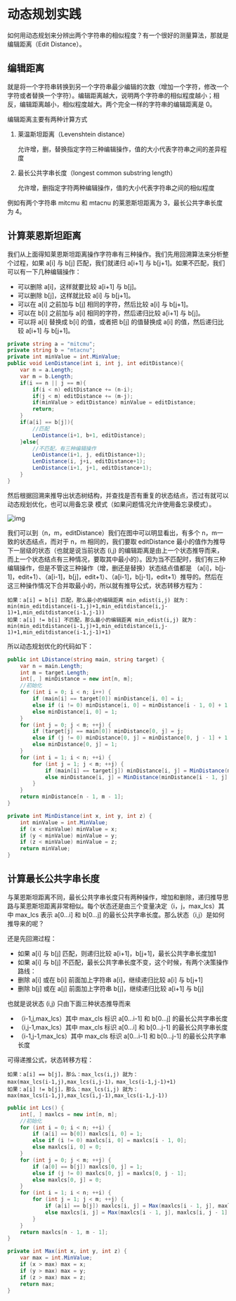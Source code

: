# 动态规划实践

如何用动态规划来分辨出两个字符串的相似程度？有一个很好的测量算法，那就是编辑距离（Edit Distance）。

## 编辑距离

就是将一个字符串转换到另一个字符串最少编辑的次数（增加一个字符，修改一个字符或者替换一个字符）。编辑距离越大，说明两个字符串的相似程度越小；相反，编辑距离越小，相似程度越大。两个完全一样的字符串的编辑距离是 0。

编辑距离主要有两种计算方式

1. 莱温斯坦距离（Levenshtein distance）

   允许增，删，替换指定字符三种编辑操作，值的大小代表字符串之间的差异程度

2. 最长公共字串长度（longest common substring length）

   允许增，删指定字符两种编辑操作，值的大小代表字符串之间的相似程度

例如有两个字符串 mitcmu 和 mtacnu 的莱恩斯坦距离为 3，最长公共字串长度为 4。

## 计算莱恩斯坦距离

我们从上面得知莱恩斯坦距离操作字符串有三种操作。我们先用回溯算法来分析整个过程，如果 a[i] 与 b[j] 匹配，我们就递归 a[i+1] 与 b[j+1]。如果不匹配，我们可以有一下几种编辑操作：

- 可以删除 a[i]，这样就要比较 a[i+1] 与 b[j]。
- 可以删除 b[j]，这样就比较 a[i] 与 b[j+1]。
- 可以在 a[i] 之前加与 b[j] 相同的字符，然后比较 a[i] 与 b[j+1]。
- 可以在 b[i] 之前加与 a[i] 相同的字符，然后递归比较 a[i+1] 与 b[j]。
- 可以将 a[i] 替换成 b[i] 的值，或者把 b[j] 的值替换成 a[i] 的值，然后递归比较 a[i+1] 与 b[j+1]。

```c#
private string a = "mitcmu";
private string b = "mtacnu";
private int minValue = int.MinValue;
public void LenDistance(int i, int j, int editDistance){
    var n = a.Length;
    var m = b.Length;
    if(i == n || j == m){
        if(i < n) editDistance += (n-i);
        if(j < m) editDistance += (m-j);
        if(minValue > editDistance) minValue = editDistance;
        return;
    }
    if(a[i] == b[j]){
        //匹配
        LenDistance(i+1, b+1, editDistance);
    }else{
        //不匹配，有三种编辑操作
        LenDistance(i+1, j, editDistance+1);
        LenDistance(i, j+i, editDistance+1);
        LenDistance(i+1, j+1, editDistance+1);
    }
}
```

然后根据回溯来推导出状态树结构，并查找是否有重复的状态结点，否过有就可以动态规划优化，也可以用备忘录 模式（如果问题情况允许使用备忘录模式）。

![img](https://static001.geekbang.org/resource/image/86/89/864f25506eb3db427377bde7bb4c9589.jpg)

我们可以到（n，m，editDistance）我们在图中可以明显看出，有多个 n，m一致的状态结点，而对于 n，m 相同的，我们要取 editDistance 最小的值作为推导下一层级的状态（也就是说当前状态 (i,j) 的编辑距离是由上一个状态推导而来，而上一个状态结点有三种情况，要取其中最小的）。因为当不匹配时，我们有三种编辑操作，但是不管这三种操作（增，删还是替换）状态结点值都是 （a[i]，b[j-1]，edit+1）、（a[i-1]，b[j]，edit+1）、（a[i-1]，b[j-1]，edit+1）推导的。然后在这三种操作情况下合并取最小的，所以就有推导公式，状态转移方程为：

```
如果：a[i] = b[i] 匹配，那么最小的编辑距离 min_edist(i,j) 就为：
min(min_editdistance(i-1,j)+1,min_editdistance(i,j-1)+1,min_editdistance(i-1,j-1))
如果：a[i] != b[i] 不匹配，那么最小的编辑距离 min_edist(i,j) 就为：
min(min_editdistance(i-1,j)+1,min_editdistance(i,j-1)+1,min_editdistance(i-1,j-1)+1)
```

所以动态规划优化的代码如下：

```c#
public int LDistance(string main, string target) {
    var n = main.Length;
    int m = target.Length;
    int[, ] minDistance = new int[n, m];
    //初始化
    for (int i = 0; i < n; i++) {
        if (main[i] == target[0]) minDistance[i, 0] = i;
        else if (i != 0) minDistance[i, 0] = minDistance[i - 1, 0] + 1;
        else minDistance[i, 0] = 1;
    }
    for (int j = 0; j < m; ++j) {
        if (target[j] == main[0]) minDistance[0, j] = j;
        else if (j != 0) minDistance[0, j] = minDistance[0, j - 1] + 1;
        else minDistance[0, j] = 1;
    }
    for (int i = 1; i < n; ++i) {
        for (int j = 1; j < m; ++j) {
            if (main[i] == target[j]) minDistance[i, j] = MinDistance(minDistance[i - 1, j] + 1, minDistance[i, j - 1] + 1, minDistance[i - 1, j - 1]);
            else minDistance[i, j] = MinDistance(minDistance[i - 1, j] + 1, minDistance[i, j - 1] + 1, minDistance[i - 1, j - 1] + 1);
        }
    }
    return minDistance[n - 1, m - 1];
}

private int MinDistance(int x, int y, int z) {
    int minValue = int.MinValue;
    if (x < minValue) minValue = x;
    if (y < minValue) minValue = y;
    if (z < minValue) minValue = z;
    return minValue;
}
```

## 计算最长公共字串长度

与莱恩斯坦距离不同，最长公共字串长度只有两种操作，增加和删除，递归推导思路与莱恩斯坦距离非常相似。每个状态还是由三个变量决定（i，j，max_lcs）其中 max_lcs 表示 a[0...i] 和 b[0...j] 的最长公共字串长度。那么状态（i,j）是如何推导来的呢？

还是先回溯过程：

- 如果 a[i] 与 b[j] 匹配，则递归比较 a[i+1]，b[j+1]，最长公共字串长度加1
- 如果 a[i] 与 b[j] 不匹配，最长公共字串长度不变，这个时候，有两个决策操作路线：
- 删除 a[i] 或在 b[i] 前面加上字符串 a[i]，继续递归比较 a[i] 与 b[j+1]
- 删除 b[j] 或在 a[j] 前面加上字符串 b[j]，继续递归比较 a[i+1] 与 b[j]

也就是说状态 (i,j) 只由下面三种状态推导而来

- （i-1,j,max_lcs）其中 max_cls 标识 a[0...i-1] 和 b[0...j] 的最长公共字串长度
- （i,j-1,max_lcs）其中 max_cls 标识 a[0...i] 和 b[0...j-1] 的最长公共字串长度
- （i-1,j-1,max_lcs）其中 max_cls 标识 a[0...i-1] 和 b[0...j-1] 的最长公共字串长度

可得递推公式，状态转移方程：

```
如果：a[i] == b[j]，那么：max_lcs(i,j) 就为：
max(max_lcs(i-1,j),max_lcs(i,j-1)，max_lcs(i-1,j-1)+1)
如果：a[i] != b[j]，那么：max_lcs(i,j) 就为：
max(max_lcs(i-1,j),max_lcs(i,j-1),max_lcs(i-1,j-1))
```

```c#
public int Lcs() {
    int[, ] maxlcs = new int[n, m];
    //初始化
    for (int i = 0; i < n; ++i) {
        if (a[i] == b[0]) maxlcs[i, 0] = 1;
        else if (i != 0) maxlcs[i, 0] = maxlcs[i - 1, 0];
        else maxlcs[i, 0] = 0;
    }
    for (int j = 0; j < m; ++j) {
        if (a[0] == b[j]) maxlcs[0, j] = 1;
        else if (j != 0) maxlcs[0, j] = maxlcs[0, j - 1];
        else maxlcs[0, j] = 0;
    }
    for (int i = 1; i < n; ++i) {
        for (int j = 1; j < m; ++j) {
            if (a[i] == b[j]) maxlcs[i, j] = Max(maxlcs[i - 1, j], maxlcs[i, j - 1], maxlcs[i - 1, j - 1] + 1);
            else maxlcs[i, j] = Max(maxlcs[i - 1, j], maxlcs[i, j - 1], maxlcs[i - 1, j - 1]);
        }
    }
    return maxlcs[n - 1, m - 1];
}

private int Max(int x, int y, int z) {
    var max = int.MinValue;
    if (x > max) max = x;
    if (y > max) max = y;
    if (z > max) max = z;
    return max;
}
```

